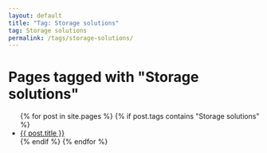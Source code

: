 ```yaml
---
layout: default
title: "Tag: Storage solutions"
tag: Storage solutions
permalink: /tags/storage-solutions/
---
```

<h1>Pages tagged with "Storage solutions"</h1>
<ul>
{% for post in site.pages %}
  {% if post.tags contains "Storage solutions" %}
  <li><a href="{{ post.url }}">{{ post.title }}</a></li>
  {% endif %}
{% endfor %}
</ul>
